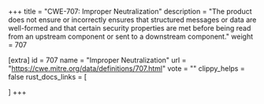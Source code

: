 +++
title = "CWE-707: Improper Neutralization"
description	= "The product does not ensure or incorrectly ensures that structured messages or data are well-formed and that certain security properties are met before being read from an upstream component or sent to a downstream component."
weight = 707

[extra]
id = 707
name = "Improper Neutralization"
url = "https://cwe.mitre.org/data/definitions/707.html"
vote = ""
clippy_helps = false
rust_docs_links = [
	
]
+++

